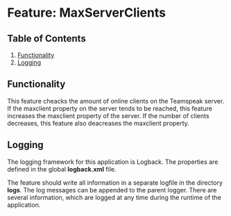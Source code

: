 # Feature: MaxServerClients
## Table of Contents
1. [Functionality](#functionality)
1. [Logging](#logging)

## Functionality
This feature cheacks the amount of online clients on the Teamspeak server. If the maxclient property on the server tends to be reached, this feature increases the maxclient property of the server. If the number of clients decreases, this feature also deacreases the maxclient property.

## Logging
The logging framework for this application is Logback. The properties are defined in the global **logback.xml** file.

The feature should write all information in a separate logfile in the directory **logs**. The log messages can be appended to the parent logger. There are several information, which are logged at any time during the runtime of the application.
